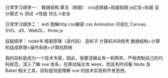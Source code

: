 日常学习顺序一：
数据结构 算法（刷题）
css选择器+权威指南 
js红宝+权威
设计模式
ts
测试 ->性能 优化->安全

日常学习顺序二：
es6 图解http css解密
css Animation
可视化 Canvas、SVG、d3、WebGL、three.js

技能顺序：
node书
框架原理（读代码）
造轮子
计算机408统考 数据结构+计算机组成原理+操作系统+计算机网络

我的目标是成为一个技术专家，因此，我要深植业务一到两年，严格控制自己的代码规范，深入了解 vue 体系，在移动端主攻 weex，而且有时间看 Node 及 Babel 相关工具，目标是彻底理解 vue 的技术实现和开发思想。